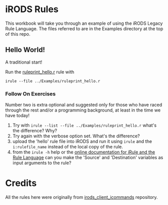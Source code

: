 # iRODS Rules

This workbook will take you through an example of using the iRODS Legacy Rule Language.
The files referred to are in the Examples directory at the top of this repo.

## Hello World!

A traditional start!

Run the [ruleprint_hello.r](../Examples/ruleprint_hello.r) rule with

`irule --file ../Examples/ruleprint_hello.r`

### Follow On Exercises

Number two is extra optional and suggested only for those who have raced through the rest and/or a programming background, at least in the time we have today!

1. Try with `irule --list --file ../Examples/ruleprint_hello.r` what's the difference? Why?
2. Try again with the verbose option set. What's the difference? 
3. upload the 'hello' rule file into iRODS and run it using `irule` and the `i:rulefile_name` instead of the local copy of the rule.
4. from the `irule -h` help or the [online documentation for iRule and the Rule Language](https://docs.irods.org/4.2.8/icommands/user/#irule) can you make the 'Source' and 'Destination' variables as input arguments to the rule?


# Credits
All the rules here were originally from [irods_client_icommands](https://github.com/irods/irods_client_icommands/blob/master/test/rules/) repository.

